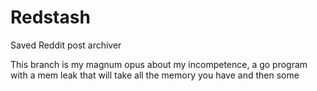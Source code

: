 # Redstash

Saved Reddit post archiver

This branch is my magnum opus about my incompetence, a go program with a mem leak that will take all the memory you have and then some 

